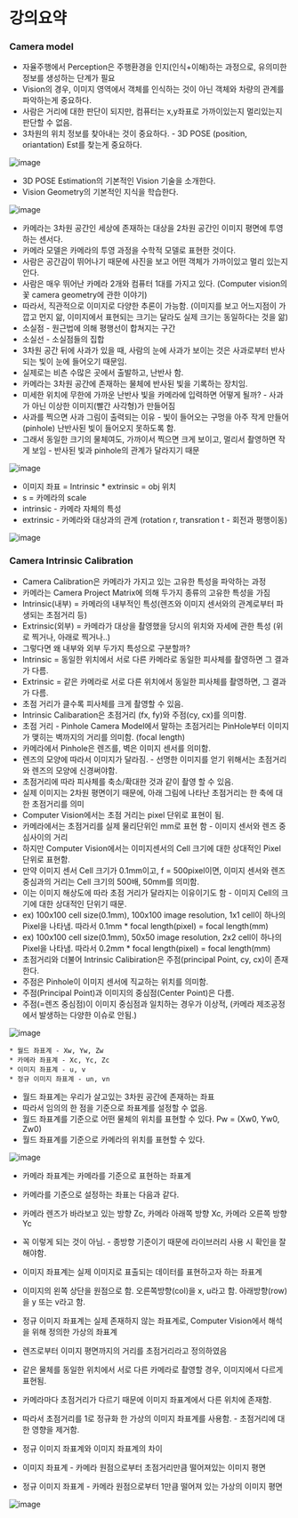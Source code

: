 # 강의요약

### Camera model
* 자율주행에서 Perception은 주행환경을 인지(인식+이해)하는 과정으로, 유의미한 정보를 생성하는 단계가 필요
* Vision의 경우, 이미지 영역에서 객체를 인식하는 것이 아닌 객체와 차량의 관계를 파악하는게 중요하다.
* 사람은 거리에 대한 판단이 되지만, 컴퓨터는 x,y좌표로 가까이있는지 멀리있는지 판단할 수 없음.
* 3차원의 위치 정보를 찾아내는 것이 중요하다. - 3D POSE (position, oriantation) Est를 찾는게 중요하다.

![image](https://user-images.githubusercontent.com/55529455/166864181-80652b7a-61eb-4420-9012-6be942196785.png)
* 3D POSE Estimation의 기본적인 Vision 기술을 소개한다.
* Vision Geometry의 기본적인 지식을 학습한다.

![image](https://user-images.githubusercontent.com/55529455/166864477-6b948b91-f66e-415a-b182-f10e3c5fb56e.png)
* 카메라는 3차원 공간인 세상에 존재하는 대상을 2차원 공간인 이미지 평면에 투영하는 센서다.
* 카메라 모델은 카메라의 투영 과정을 수학적 모델로 표현한 것이다.
* 사람은 공간감이 뛰어나기 때문에 사진을 보고 어떤 객체가 가까이있고 멀리 있는지 안다.
* 사람은 매우 뛰어난 카메라 2개와 컴퓨터 1대를 가지고 있다. (Computer vision의 꽃 camera geometry에 관한 이야기)
* 따라서, 직관적으로 이미지로 다양한 추론이 가능함. (이미지를 보고 어느지점이 가깝고 먼지 앎, 이미지에서 표현되는 크기는 달라도 실제 크기는 동일하다는 것을 앎)
* 소실점 - 원근법에 의해 평행선이 합쳐지는 구간
* 소실선 - 소실점들의 집합
* 3차원 공간 뒤에 사과가 있을 때, 사람의 눈에 사과가 보이는 것은 사과로부터 반사되는 빛이 눈에 들어오기 때문임.
* 실제로는 비츤 수많은 곳에서 출발하고, 난반사 함.
* 카메라는 3차원 공간에 존재하는 물체에 반사된 빛을 기록하는 장치임.
* 미세한 위치에 무한에 가까운 난반사 빛을 카메라에 입력하면 어떻게 될까? - 사과가 아닌 이상한 이미지(빨간 사각형)가 만들어짐
* 사과를 찍으면 사과 그림이 출력되는 이유 - 빛이 들어오는 구멍을 아주 작게 만들어(pinhole) 난반사된 빛이 들어오지 못하도록 함.
* 그래서 동일한 크기의 물체여도, 가까이서 찍으면 크게 보이고, 멀리서 촬영하면 작게 보임 - 반사된 빛과 pinhole의 관계가 달라지기 때문

![image](https://user-images.githubusercontent.com/55529455/166865891-308828fb-fdcb-419a-875e-f730045621e5.png)
* 이미지 좌표 = Intrinsic * extrinsic = obj 위치
* s = 카메라의 scale
* intrinsic - 카메라 자체의 특성
* extrinsic - 카메라와 대상과의 관계 (rotation r, transration t - 회전과 평행이동)

![image](https://user-images.githubusercontent.com/55529455/166866318-01eb9bcd-f629-4056-a861-4abc76ddb898.png)

### Camera Intrinsic Calibration
* Camera Calibration은 카메라가 가지고 있는 고유한 특성을 파악하는 과정
* 카메라는 Camera Project Matrix에 의해 두가지 종류의 고유한 특성을 가짐
* Intrinsic(내부) = 카메라의 내부적인 특성(렌즈와 이미지 센서와의 관계로부터 파생되는 초점거리 등)
* Extrinsic(외부) = 카메라가 대상을 촬영했을 당시의 위치와 자세에 관한 특성 (위로 찍거나, 아래로 찍거나..)
* 그렇다면 왜 내부와 외부 두가지 특성으로 구분할까?
* Intrinsic = 동일한 위치에서 서로 다른 카메라로 동일한 피사체를 촬영하면 그 결과가 다름.
* Extrinsic = 같은 카메라로 서로 다른 위치에서 동일한 피사체를 촬영하면, 그 결과가 다름.
* 초점 거리가 클수록 피사체를 크게 촬영할 수 있음.
* Intrinsic Calibaration은 초점거리 (fx, fy)와 주점(cy, cx)를 의미함.
* 초점 거리 - Pinhole Camera Model에서 말하는 초점거리는 PinHole부터 이미지가 맺히는 벽까지의 거리를 의미함. (focal length)
* 카메라에서 Pinhole은 렌즈를, 벽은 이미지 센서를 의미함.
* 렌즈의 모양에 따라서 이미지가 달라짐. - 선명한 이미지를 얻기 위해서는 초점거리와 렌즈의 모양에 신경써야함.
* 초점거리에 따라 피사체를 축소/확대한 것과 같이 촬영 할 수 있음.
* 실제 이미지는 2차원 평면이기 때문에, 아래 그림에 나타난 초점거리는 한 축에 대한 초점거리를 의미
* Computer Vision에서는 초점 거리는 pixel 단위로 표현이 됨.
* 카메라에서는 초점거리를 실제 물리단위인 mm로 표현 함 - 이미지 센서와 렌즈 중심사이의 거리
* 하지만 Computer Vision에서는 이미지센서의 Cell 크기에 대한 상대적인 Pixel 단위로 표현함.
* 만약 이미지 센서 Cell 크기가 0.1mm이고, f = 500pixel이면, 이미지 센서와 렌즈 중심과의 거리는 Cell 크기의 500배, 50mm를 의미함.
* 이는 이미지 해상도에 따라 초점 거리가 달라지는 이유이기도 함 - 이미지 Cell의 크기에 대한 상대적인 단위기 때문.
* ex) 100x100 cell size(0.1mm), 100x100 image resolution, 1x1 cell이 하나의 Pixel을 나타냄. 따라서 0.1mm * focal length(pixel) = focal length(mm)
* ex) 100x100 cell size(0.1mm), 50x50 image resolution, 2x2 cell이 하나의 Pixel을 나타냄. 따라서 0.2mm * focal length(pixel) = focal length(mm)
* 초점거리와 더불어 Intrinsic Calibiration은 주점(principal Point, cy, cx)이 존재한다.
* 주점은 Pinhole이 이미지 센서에 직교하는 위치를 의미함.
* 주점(Principal Point)과 이미지의 중심점(Center Point)은 다름.
* 주점(=렌즈 중심점)이 이미지 중심점과 일치하는 경우가 이상적, (카메라 제조공정에서 발생하는 다양한 이슈로 안됨.)

![image](https://user-images.githubusercontent.com/55529455/166880413-104d4058-832f-4b26-b758-2582e362432c.png)

```
* 월드 좌표계 - Xw, Yw, Zw
* 카메라 좌표계 - Xc, Yc, Zc
* 이미지 좌표계 - u, v
* 정규 이미지 좌표계 - un, vn
```
* 월드 좌표계는 우리가 살고있는 3차원 공간에 존재하는 좌표
* 따라서 임의의 한 점을 기준으로 좌표계를 설정할 수 없음.
* 월드 좌표계를 기준으로 어떤 물체의 위치를 표현할 수 있다. Pw = (Xw0, Yw0, Zw0)
* 월드 좌표계를 기준으로 카메라의 위치를 표현할 수 있다.

![image](https://user-images.githubusercontent.com/55529455/166893860-46d3f96e-5355-40a1-a999-da5328503c66.png)

* 카메라 좌표계는 카메라를 기준으로 표현하는 좌표계
* 카메라를 기준으로 설정하는 좌표는 다음과 같다.
* 카메라 렌즈가 바라보고 있는 방향 Zc, 카메라 아래쪽 방향 Xc, 카메라 오른쪽 방향 Yc
* 꼭 이렇게 되는 것이 아님. - 종방향 기준이기 때문에 라이브러리 사용 시 확인을 잘 해야함.

* 이미지 좌표계는 실제 이미지로 표출되는 데이터를 표현하고자 하는 좌표계
* 이미지의 왼쪽 상단을 원점으로 함. 오른쪽방향(col)을 x, u라고 함. 아래방향(row)을 y 또는 v라고 함.

* 정규 이미지 좌표계는 실제 존재하지 않는 좌표계로, Computer Vision에서 해석을 위해 정의한 가상의 좌표계
* 렌즈로부터 이미지 평면까지의 거리를 초점거리라고 정의하였음
* 같은 물체를 동일한 위치에서 서로 다른 카메라로 촬영할 경우, 이미지에서 다르게 표현됨.
* 카메라마다 초점거리가 다르기 때문에 이미지 좌표계에서 다른 위치에 존재함.
* 따라서 초점거리를 1로 정규화 한 가상의 이미지 좌표계를 사용함. - 초점거리에 대한 영향을 제거함.

* 정규 이미지 좌표계와 이미지 좌표계의 차이
* 이미지 좌표계 - 카메라 원점으로부터 초점거리만큼 떨어져있는 이미지 평면
* 정규 이미지 좌표계 - 카메라 원점으로부터 1만큼 떨어져 있는 가상의 이미지 평면

![image](https://user-images.githubusercontent.com/55529455/166896016-28770728-7f57-4e91-beb5-6e8387936a3c.png)







